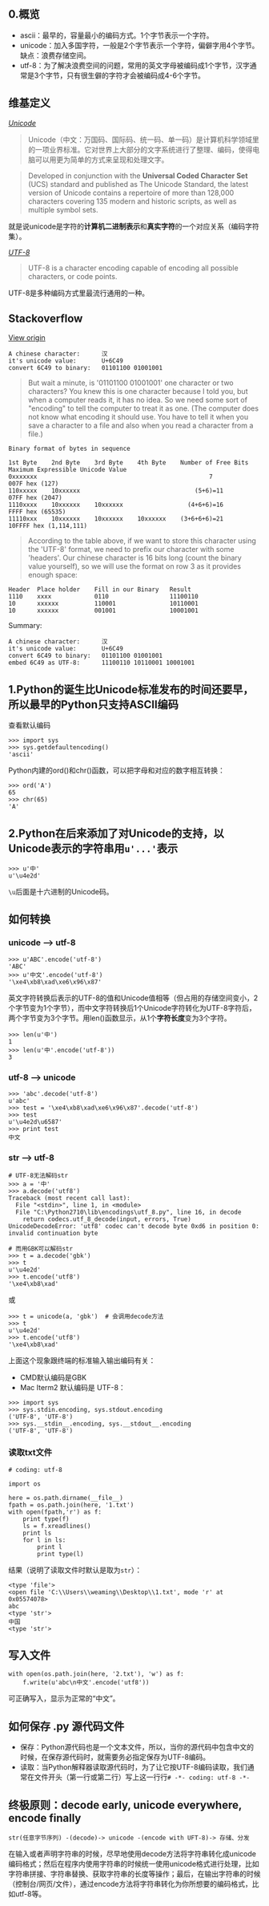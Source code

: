 ## 0.概览

- ascii：最早的，容量最小的编码方式。1个字节表示一个字符。
- unicode：加入多国字符，一般是2个字节表示一个字符，偏僻字用4个字节。缺点：浪费存储空间。
- utf-8：为了解决浪费空间的问题，常用的英文字母被编码成1个字节，汉字通常是3个字节，只有很生僻的字符才会被编码成4-6个字节。

## 维基定义

*[Unicode](https://zh.wikipedia.org/wiki/Unicode)*
> Unicode（中文：万国码、国际码、统一码、单一码）是计算机科学领域里的一项业界标准。它对世界上大部分的文字系统进行了整理、编码，使得电脑可以用更为简单的方式来呈现和处理文字。

> Developed in conjunction with the **Universal Coded Character Set** (UCS) standard and published as The Unicode Standard, the latest version of Unicode contains a repertoire of more than 128,000 characters covering 135 modern and historic scripts, as well as multiple symbol sets. 

就是说unicode是字符的**计算机二进制表示**和**真实字符**的一个对应关系（编码字符集）。

*[UTF-8](https://en.wikipedia.org/wiki/UTF-8)*

> UTF-8 is a character encoding capable of encoding all possible characters, or code points.

UTF-8是多种编码方式里最流行通用的一种。

## Stackoverflow

[View origin](http://stackoverflow.com/a/27939161/5281824)

```
A chinese character:      汉
it's unicode value:       U+6C49
convert 6C49 to binary:   01101100 01001001
```
> But wait a minute, is '01101100 01001001' one character or two characters? You knew this is one character because I told you, but when a computer reads it, it has no idea. So we need some sort of "encoding" to tell the computer to treat it as one. (The computer does not know what encoding it should use. You have to tell it when you save a character to a file and also when you read a character from a file.)

```
Binary format of bytes in sequence

1st Byte    2nd Byte    3rd Byte    4th Byte    Number of Free Bits   Maximum Expressible Unicode Value
0xxxxxxx                                                7             007F hex (127)
110xxxxx    10xxxxxx                                (5+6)=11          07FF hex (2047)
1110xxxx    10xxxxxx    10xxxxxx                  (4+6+6)=16          FFFF hex (65535)
11110xxx    10xxxxxx    10xxxxxx    10xxxxxx    (3+6+6+6)=21          10FFFF hex (1,114,111)
```

> According to the table above, if we want to store this character using the 'UTF-8' format, we need to prefix our character with some 'headers'. Our chinese character is 16 bits long (count the binary value yourself), so we will use the format on row 3 as it provides enough space:

```
Header  Place holder    Fill in our Binary   Result
1110    xxxx            0110                 11100110
10      xxxxxx          110001               10110001
10      xxxxxx          001001               10001001
```

Summary:

```
A chinese character:      汉
it's unicode value:       U+6C49
convert 6C49 to binary:   01101100 01001001
embed 6C49 as UTF-8:      11100110 10110001 10001001
```

## 1.Python的诞生比Unicode标准发布的时间还要早，所以最早的Python只支持ASCII编码
查看默认编码

```
>>> import sys
>>> sys.getdefaultencoding()
'ascii'
```

Python内建的ord()和chr()函数，可以把字母和对应的数字相互转换：

```
>>> ord('A')
65
>>> chr(65)
'A'
```

## 2.Python在后来添加了对Unicode的支持，以Unicode表示的字符串用`u'...'`表示
```
>>> u'中'
u'\u4e2d'
```
`\u`后面是十六进制的Unicode码。

## 如何转换
### unicode --> utf-8
```
>>> u'ABC'.encode('utf-8')
'ABC'
>>> u'中文'.encode('utf-8')
'\xe4\xb8\xad\xe6\x96\x87'
```
英文字符转换后表示的UTF-8的值和Unicode值相等（但占用的存储空间变小，2个字节变为1个字节），而中文字符转换后1个Unicode字符转化为UTF-8字符后，两个字节变为3个字节。用len()函数显示，从1个**字符长度**变为3个字符。

```
>>> len(u'中')
1
>>> len(u'中'.encode('utf-8'))
3
```

### utf-8 --> unicode
```
>>> 'abc'.decode('utf-8')
u'abc'
>>> test = '\xe4\xb8\xad\xe6\x96\x87'.decode('utf-8')
>>> test
u'\u4e2d\u6587'
>>> print test
中文
```

### str --> utf-8
```
# UTF-8无法解码str
>>> a = '中'
>>> a.decode('utf8')
Traceback (most recent call last):
  File "<stdin>", line 1, in <module>
  File "C:\Python2710\lib\encodings\utf_8.py", line 16, in decode
    return codecs.utf_8_decode(input, errors, True)
UnicodeDecodeError: 'utf8' codec can't decode byte 0xd6 in position 0: invalid continuation byte

# 而用GBK可以解码str
>>> t = a.decode('gbk')
>>> t
u'\u4e2d'
>>> t.encode('utf8')
'\xe4\xb8\xad'
```

或

```
>>> t = unicode(a, 'gbk')  # 会调用decode方法
>>> t
u'\u4e2d'
>>> t.encode('utf8')
'\xe4\xb8\xad'
```

上面这个现象跟终端的标准输入输出编码有关：

- CMD默认编码是GBK
- Mac Iterm2 默认编码是 UTF-8：

```
>>> import sys
>>> sys.stdin.encoding, sys.stdout.encoding
('UTF-8', 'UTF-8')
>>> sys.__stdin__.encoding, sys.__stdout__.encoding
('UTF-8', 'UTF-8')
```

### 读取txt文件
```
# coding: utf-8

import os

here = os.path.dirname(__file__)
fpath = os.path.join(here, '1.txt')
with open(fpath,'r') as f:
    print type(f)
    ls = f.xreadlines()
    print ls
    for l in ls:
        print l
        print type(l)
```

结果（说明了读取文件时默认是取为`str`）：

```
<type 'file'>
<open file 'C:\\Users\\weaming\\Desktop\\1.txt', mode 'r' at 0x05574078>
abc
<type 'str'>
中国
<type 'str'>
```

写入文件
----
```
with open(os.path.join(here, '2.txt'), 'w') as f:
    f.write(u'abc\n中文'.encode('utf8'))
```
可正确写入，显示为正常的“中文”。

如何保存 .py 源代码文件
----
- 保存：Python源代码也是一个文本文件，所以，当你的源代码中包含中文的时候，在保存源代码时，就需要务必指定保存为UTF-8编码。
- 读取：当Python解释器读取源代码时，为了让它按UTF-8编码读取，我们通常在文件开头（第一行或第二行）写上这一行行`# -*- coding: utf-8 -*-`

终极原则：decode early, unicode everywhere, encode finally
----
```
str(任意字节序列) -(decode)-> unicode -(encode with UFT-8)-> 存储、分发
```

在输入或者声明字符串的时候，尽早地使用decode方法将字符串转化成unicode编码格式；然后在程序内使用字符串的时候统一使用unicode格式进行处理，比如字符串拼接、字符串替换、获取字符串的长度等操作；最后，在输出字符串的时候（控制台/网页/文件），通过encode方法将字符串转化为你所想要的编码格式，比如utf-8等。
